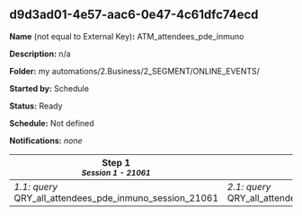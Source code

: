 ## d9d3ad01-4e57-aac6-0e47-4c61dfc74ecd

**Name** (not equal to External Key)**:** ATM_attendees_pde_inmuno

**Description:** n/a

**Folder:** my automations/2.Business/2_SEGMENT/ONLINE_EVENTS/

**Started by:** Schedule

**Status:** Ready

**Schedule:** Not defined

**Notifications:** _none_


| Step 1<br>_<small>Session 1 - 21061</small>_ | Step 2<br>_<small>Session 2 - 21063</small>_ | Step 3<br>_<small>Session 3 - 21065</small>_ | Step 4<br>_<small>Session 4 - 21073</small>_ |
| --- | --- | --- | --- |
| _1.1: query_<br>QRY_all_attendees_pde_inmuno_session_21061 | _2.1: query_<br>QRY_all_attendees_pde_inmuno_session_21063 | _3.1: query_<br>QRY_all_attendees_pde_inmuno_session_21065 | _4.1: query_<br>QRY_all_attendees_pde_inmuno_session_21073 |

